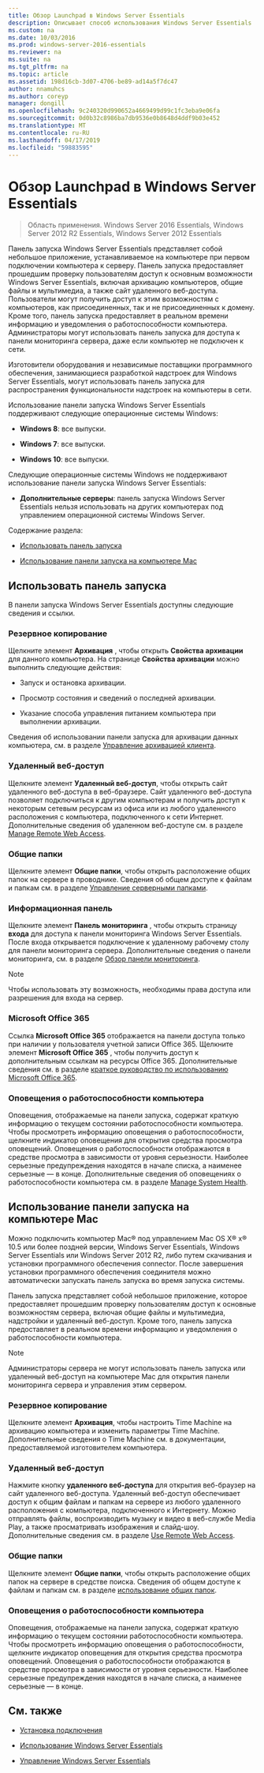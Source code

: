 ```yaml
---
title: Обзор Launchpad в Windows Server Essentials
description: Описывает способ использования Windows Server Essentials
ms.custom: na
ms.date: 10/03/2016
ms.prod: windows-server-2016-essentials
ms.reviewer: na
ms.suite: na
ms.tgt_pltfrm: na
ms.topic: article
ms.assetid: 198d16cb-3d07-4706-be89-ad14a5f7dc47
author: nnamuhcs
ms.author: coreyp
manager: dongill
ms.openlocfilehash: 9c240320d990652a4669499d99c1fc3eba9e06fa
ms.sourcegitcommit: 0d0b32c8986ba7db9536e0b8648d4ddf9b03e452
ms.translationtype: MT
ms.contentlocale: ru-RU
ms.lasthandoff: 04/17/2019
ms.locfileid: "59883595"
---
```

# <a name="overview-of-the-launchpad-in-windows-server-essentials"></a>Обзор Launchpad в Windows Server Essentials

>Область применения. Windows Server 2016 Essentials, Windows Server 2012 R2 Essentials, Windows Server 2012 Essentials

Панель запуска Windows Server Essentials представляет собой небольшое приложение, устанавливаемое на компьютере при первом подключении компьютера к серверу. Панель запуска предоставляет прошедшим проверку пользователям доступ к основным возможности Windows Server Essentials, включая архивацию компьютеров, общие файлы и мультимедиа, а также сайт удаленного веб-доступа. Пользователи могут получить доступ к этим возможностям с компьютеров, как присоединенных, так и не присоединенных к домену. Кроме того, панель запуска предоставляет в реальном времени информацию и уведомления о работоспособности компьютера. Администраторы могут использовать панель запуска для доступа к панели мониторинга сервера, даже если компьютер не подключен к сети.  
  
 Изготовители оборудования и независимые поставщики программного обеспечения, занимающиеся разработкой надстроек для Windows Server Essentials, могут использовать панель запуска для распространения функциональности надстроек на компьютеры в сети.  
  
 Использование панели запуска Windows Server Essentials поддерживают следующие операционные системы Windows:  
  
-   **Windows 8**: все выпуски.  
  
-   **Windows 7**: все выпуски.  
-   **Windows 10**: все выпуски. 
  
 Следующие операционные системы Windows не поддерживают использование панели запуска Windows Server Essentials:  
  
-   **Дополнительные серверы**: панель запуска Windows Server Essentials нельзя использовать на других компьютерах под управлением операционной системы Windows Server.  
  
 Содержание раздела:  
  
-   [Использовать панель запуска](Overview-of-the-Launchpad-in-Windows-Server-Essentials.md#BKMK_Launchpad)  
  
-   [Использование панели запуска на компьютере Mac](Overview-of-the-Launchpad-in-Windows-Server-Essentials.md#BKMK_Mac)  
  
##  <a name="BKMK_Launchpad"></a> Использовать панель запуска  
 В панели запуска Windows Server Essentials доступны следующие сведения и ссылки.  
  
### <a name="backup"></a>Резервное копирование  
 Щелкните элемент **Архивация** , чтобы открыть **Свойства архивации** для данного компьютера. На странице **Свойства архивации** можно выполнить следующие действия:  
  
-   Запуск и остановка архивации.  
  
-   Просмотр состояния и сведений о последней архивации.  
  
-   Указание способа управления питанием компьютера при выполнении архивации.  
  
 Сведения об использовании панели запуска для архивации данных компьютера, см. в разделе [Управление архивацией клиента](Manage-Client-Computer-Backup-in-Windows-Server-Essentials.md).  
  
### <a name="remote-web-access"></a>Удаленный веб-доступ  
 Щелкните элемент **Удаленный веб-доступ**, чтобы открыть сайт удаленного веб-доступа в веб-браузере. Сайт удаленного веб-доступа позволяет подключиться к другим компьютерам и получить доступ к некоторым сетевым ресурсам из офиса или из любого удаленного расположения с компьютера, подключенного к сети Интернет. Дополнительные сведения об удаленном веб-доступе см. в разделе [Manage Remote Web Access](Manage-Remote-Web-Access-in-Windows-Server-Essentials.md).  
  
### <a name="shared-folders"></a>Общие папки  
 Щелкните элемент **Общие папки**, чтобы открыть расположение общих папок на сервере в проводнике. Сведения об общем доступе к файлам и папкам см. в разделе [Управление серверными папками](Manage-Server-Folders-in-Windows-Server-Essentials.md).  
  
### <a name="dashboard"></a>Информационная панель  
 Щелкните элемент  **Панель мониторинга** , чтобы открыть страницу **входа** для доступа к панели мониторинга Windows Server Essentials. После входа открывается подключение к удаленному рабочему столу для панели мониторинга сервера. Дополнительные сведения о панели мониторинга, см. в разделе [Обзор панели мониторинга](Overview-of-the-Dashboard-in-Windows-Server-Essentials.md).  
  
> [!NOTE]
>  Чтобы использовать эту возможность, необходимы права доступа или разрешения для входа на сервер.  
  
### <a name="microsoft-office-365"></a>Microsoft Office 365  
 Ссылка **Microsoft Office 365** отображается на панели доступа только при наличии у пользователя учетной записи Office 365. Щелкните элемент  **Microsoft Office 365** , чтобы получить доступ к дополнительным ссылкам на ресурсы Office 365. Дополнительные сведения см. в разделе [краткое руководство по использованию Microsoft Office 365](../use/Quick-Start-Guide-to-Using-Microsoft-Office-365-with-Windows-Server-Essentials.md).  
  
### <a name="computer-health-alerts"></a>Оповещения о работоспособности компьютера  
 Оповещения, отображаемые на панели запуска, содержат краткую информацию о текущем состоянии работоспособности компьютера. Чтобы просмотреть информацию оповещения о работоспособности, щелкните индикатор оповещения для открытия средства просмотра оповещений. Оповещения о работоспособности отображаются в средстве просмотра в зависимости от уровня серьезности. Наиболее серьезные предупреждения находятся в начале списка, а наименее серьезные — в конце. Дополнительные сведения об оповещениях о работоспособности компьютера см. в разделе [Manage System Health](Manage-System-Health-in-Windows-Server-Essentials.md).  
  
##  <a name="BKMK_Mac"></a> Использование панели запуска на компьютере Mac  
 Можно подключить компьютер Mac® под управлением Mac OS X® x® 10.5 или более поздней версии, Windows Server Essentials, Windows Server Essentials или Windows Server 2012 R2, либо путем скачивания и установки программного обеспечения connector. После завершения установки программного обеспечения соединителя можно автоматически запускать панель запуска во время запуска системы.  
  
 Панель запуска представляет собой небольшое приложение, которое предоставляет прошедшим проверку пользователям доступ к основные возможностям сервера, включая общие файлы и мультимедиа, надстройки и удаленный веб-доступ. Кроме того, панель запуска предоставляет в реальном времени информацию и уведомления о работоспособности компьютера.  
  
> [!NOTE]
>  Администраторы сервера не могут использовать панель запуска или удаленный веб-доступ на компьютере Mac для открытия панели мониторинга сервера и управления этим сервером.  
  
### <a name="backup"></a>Резервное копирование  
 Щелкните элемент **Архивация**, чтобы настроить Time Machine на архивацию компьютера и изменить параметры Time Machine. Дополнительные сведения о Time Machine см. в документации, предоставляемой изготовителем компьютера.  
  
### <a name="remote-web-access"></a>Удаленный веб-доступ  
 Нажмите кнопку **удаленного веб-доступа** для открытия веб-браузер на сайт удаленного веб-доступа. Удаленный веб-доступ обеспечивает доступ к общим файлам и папкам на сервере из любого удаленного расположения с компьютера, подключенного к Интернету. Можно отправлять файлы, воспроизводить музыку и видео в веб-службе Media Play, а также просматривать изображения и слайд-шоу. Дополнительные сведения см. в разделе [Use Remote Web Access](../use/Use-Remote-Web-Access-in-Windows-Server-Essentials.md).  
  
### <a name="shared-folders"></a>Общие папки  
 Щелкните элемент **Общие папки**, чтобы открыть расположение общих папок на сервере в средстве поиска. Сведения об общем доступе к файлам и папкам см. в разделе [использование общих папок](../use/Use-Shared-Folders-in-Windows-Server-Essentials.md).  
  
### <a name="computer-health-alerts"></a>Оповещения о работоспособности компьютера  
 Оповещения, отображаемые на панели запуска, содержат краткую информацию о текущем состоянии работоспособности компьютера. Чтобы просмотреть информацию оповещения о работоспособности, щелкните индикатор оповещения для открытия средства просмотра оповещений. Оповещения о работоспособности отображаются в средстве просмотра в зависимости от уровня серьезности. Наиболее серьезные предупреждения находятся в начале списка, а наименее серьезные — в конце.  
  
## <a name="see-also"></a>См. также  
  
-   [Установка подключения](../use/Get-Connected-in-Windows-Server-Essentials.md)  
  
-   [Использование Windows Server Essentials](../use/Use-Windows-Server-Essentials.md)  
  
-   [Управление Windows Server Essentials](Manage-Windows-Server-Essentials.md)

